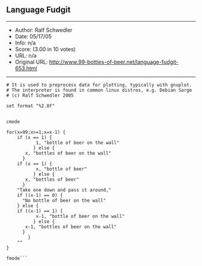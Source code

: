 
## Language Fudgit ##
---
- Author: Ralf Schwedler
- Date: 05/17/05
- Info: n/a
- Score:  (3.00 in 10 votes)
- URL: n/a
- Original URL: http://www.99-bottles-of-beer.net/language-fudgit-653.html
---

```# The fudgit language and interpreter was created by Martin-D. Lacasse.
# It is used to preprocess data for plotting, typically with gnuplot.
# The interpreter is found in common linux distros, e.g. Debian Sarge
# (c) Ralf Schwedler 2005

set format "%2.0f"


cmode

for(x=99;x>=1;x=x-1) {
	if (x == 1) {
           1, "bottle of beer on the wall"
          } else {
	   x, "bottles of beer on the wall"
	  }
	if (x == 1) {
           x, "bottle of beer"
          } else {
	   x, "bottles of beer"
	  }
	"Take one down and pass it around,"
	if ((x-1) == 0) {
	  "No bottle of beer on the wall"
	} else {
	if ((x-1) == 1) {
           x-1, "bottle of beer on the wall"
          } else {
	   x-1, "bottles of beer on the wall"
	  }
        }
	""
}

fmode```